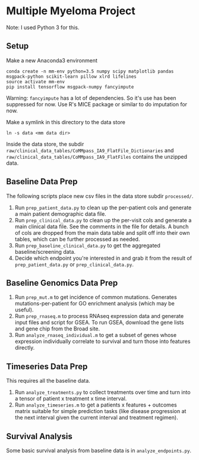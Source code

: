 # Multiple Myeloma Project

Note: I used Python 3 for this.

## Setup

Make a new Anaconda3 environment
```
conda create -n mm-env python=3.5 numpy scipy matplotlib pandas msgpack-python scikit-learn pillow xlrd lifelines
source activate mm-env
pip install tensorflow msgpack-numpy fancyimpute
```

Warning: `fancyimpute` has a lot of dependencies. So it's use has been suppressed for now. Use R's MICE package or similar to do imputation for now.

Make a symlink in this directory to the data store
```
ln -s data <mm data dir>
```

Inside the data store, the subdir `raw/clinical_data_tables/CoMMpass_IA9_FlatFile_Dictionaries` and `raw/clinical_data_tables/CoMMpass_IA9_FlatFiles` contains the unzipped data.

## Baseline Data Prep

The following scripts place new csv files in the data store subdir `processed/`.

1. Run `prep_patient_data.py` to clean up the per-patient cols and generate a main patient demographic data file.
2. Run `prep_clinical_data.py` to clean up the per-visit cols and generate a main clinical data file. See the comments in the file for details. A bunch of cols are dropped from the main data table and split off into their own tables, which can be further processed as needed.
3. Run `prep_baseline_clinical_data.py` to get the aggregated baseline/screening data.
4. Decide which endpoint you're interested in and grab it from the result of `prep_patient_data.py` or `prep_clinical_data.py`.

## Baseline Genomics Data Prep

1. Run `prep_mut.m` to get incidence of common mutations. Generates mutations-per-patient for GO enrichment analysis (which may be useful).
2. Run `prep_rnaseq.m` to process RNAseq expression data and generate input files and script for GSEA. To run GSEA, download the gene lists and gene chip from the Broad site.
3. Run `analyze_rnaseq_individual.m` to get a subset of genes whose expression individually correlate to survival and turn those into features directly.

## Timeseries Data Prep

This requires all the baseline data.

1. Run `analyze_treatments.py` to collect treatments over time and turn into a tensor of patient x treatment x time interval.
2. Run `analyze_timeseries.m` to get a patients x features + outcomes matrix suitable for simple prediction tasks (like disease progression at the next interval given the current interval and treatment regimen).

## Survival Analysis

Some basic survival analysis from baseline data is in `analyze_endpoints.py`.